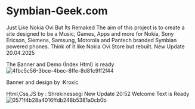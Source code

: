 # Symbian-Geek.com
Just Like Nokia Ovi But İts Remaked
The aim of this project is to create a site designed to be a Music, Games, Apps and more for Nokia, Sony Ericson, Siemens, Samsung, Motorola and Pantech branded Symbian powered phones. Think of it like Nokia Ovi Store but rebuilt.
New Update 20.04.2025

The Banner and Demo (İndex Html) is ready
![4fbc5c56-3bce-4bec-8ffe-8d81c9ff2f44](https://github.com/user-attachments/assets/4c37fc6b-861c-4573-9f71-93acfd9df0b4)

Banner and design by :Kroxic

Html,Css,JS by : Shrekinessegi
New Update 20:52
Welcome Text is Ready
![0571f4b28a4016ffdb248b5381a0cb0b](https://github.com/user-attachments/assets/ebebfbf8-d8d9-42bb-b994-a0722dd347da)
